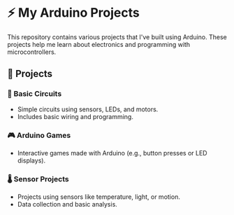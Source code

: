 # ⚡ My Arduino Projects

This repository contains various projects that I've built using Arduino. These projects help me learn about electronics and programming with microcontrollers.

## 📁 Projects

### 🔌 Basic Circuits
- Simple circuits using sensors, LEDs, and motors.
- Includes basic wiring and programming.

### 🎮 Arduino Games
- Interactive games made with Arduino (e.g., button presses or LED displays).

### 🌡️ Sensor Projects
- Projects using sensors like temperature, light, or motion.
- Data collection and basic analysis.
